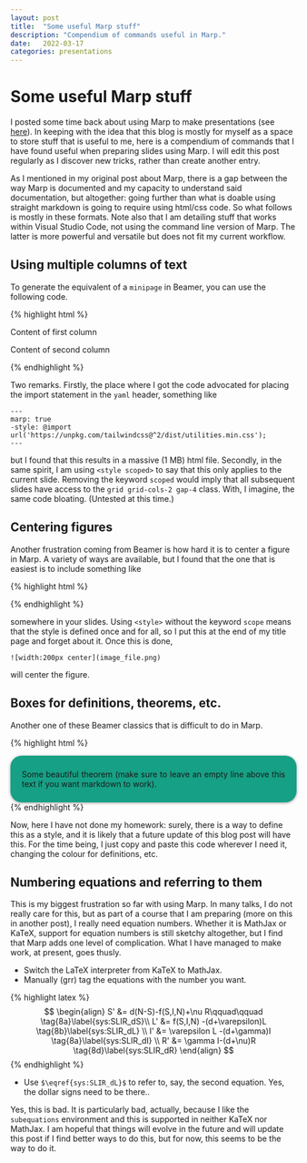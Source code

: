 ```yaml
---
layout: post
title:  "Some useful Marp stuff"
description: "Compendium of commands useful in Marp."
date:   2022-03-17
categories: presentations
---
```


# Some useful Marp stuff

I posted some time back about using Marp to make presentations (see [here](https://julien-arino.github.io/blog/2022/Marp-for-slides/)). In keeping with the idea that this blog is mostly for myself as a space to store stuff that is useful to me, here is a compendium of commands that I have found useful when preparing slides using Marp. I will edit this post regularly as I discover new tricks, rather than create another entry.

As I mentioned in my original post about Marp, there is a gap between the way Marp is documented and my capacity to understand said documentation, but altogether: going further than what is doable using straight markdown is going to require using html/css code. So what follows is mostly in these formats. Note also that I am detailing stuff that works within Visual Studio Code, not using the command line version of Marp. The latter is more powerful and versatile but does not fit my current workflow.

## Using multiple columns of text

To generate the equivalent of a `minipage` in Beamer, you can use the following code.

{% highlight html %}
<style scoped>
@import url('https://unpkg.com/tailwindcss@^2/dist/utilities.min.css');
</style>
<div class="grid grid-cols-2 gap-4">
<div>

Content of first column
</div>

<div>

Content of second column
</div>
</div>
{% endhighlight %}

Two remarks. Firstly, the place where I got the code advocated for placing the import statement in the `yaml` header, something like  

```
---
marp: true
-style: @import url('https://unpkg.com/tailwindcss@^2/dist/utilities.min.css');
---
```

but I found that this results in a massive (1 MB) html file. Secondly, in the same spirit, I am using `<style scoped>` to say that this only applies to the current slide. Removing the keyword `scoped` would imply that all subsequent slides have access to the `grid grid-cols-2 gap-4` class. With, I imagine, the same code bloating. (Untested at this time.)

## Centering figures

Another frustration coming from Beamer is how hard it is to center a figure in Marp. A variety of ways are available, but I found that the one that is easiest is to include something like

{% highlight html %}
<style>
img[alt~="center"] {
  display: block;
  margin: 0 auto;
}
</style>
{% endhighlight %}

somewhere in your slides. Using `<style>` without the keyword `scope` means that the style is defined once and for all, so I put this at the end of my title page and forget about it. Once this is done,

```
![width:200px center](image_file.png)
```

will center the figure.

## Boxes for definitions, theorems, etc.

Another one of these Beamer classics that is difficult to do in Marp.

{% highlight html %}
<div align=justify 
style="background-color:#16a085;
border-radius:20px;
padding:10px 20px 10px 20px;
box-shadow: 0px 1px 5px #999;">

Some beautiful theorem (make sure to leave an empty line above this text if you want markdown to work).
</div>
{% endhighlight %}

Now, here I have not done my homework: surely, there is a way to define this as a style, and it is likely that a future update of this blog post will have this. For the time being, I just copy and paste this code wherever I need it, changing the colour for definitions, etc.

## Numbering equations and referring to them

This is my biggest frustration so far with using Marp. In many talks, I do not really care for this, but as part of a course that I am preparing (more on this in another post), I really need equation numbers. Whether it is MathJax or KaTeX, support for equation numbers is still sketchy altogether, but I find that Marp adds one level of complication. What I have managed to make work, at present, goes thusly. 

- Switch the LaTeX interpreter from KaTeX to MathJax.
- Manually (grr) tag the equations with the number you want.

{% highlight latex %}
$$
\begin{align}
S' &= d(N-S)-f(S,I,N)+\nu R\qquad\qquad \tag{8a}\label{sys:SLIR_dS}\\
L' &= f(S,I,N) -(d+\varepsilon)L \tag{8b}\label{sys:SLIR_dL} \\
I' &= \varepsilon L -(d+\gamma)I \tag{8a}\label{sys:SLIR_dI} \\
R' &= \gamma I-(d+\nu)R \tag{8d}\label{sys:SLIR_dR}
\end{align}
$$
{% endhighlight %}

- Use `$\eqref{sys:SLIR_dL}$` to refer to, say, the second equation. Yes, the dollar signs need to be there..

Yes, this is bad. It is particularly bad, actually, because I like the `subequations` environment and this is supported in neither KaTeX nor MathJax. I am hopeful that things will evolve in the future and will update this post if I find better ways to do this, but for now, this seems to be the way to do it.